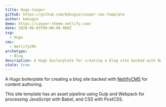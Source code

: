```yaml
---
title: Hugo Casper
github: https://github.com/bdougie/casper-cms-template
author: bdougie
demo: https://casper-theme.netlify.com/
date: 2020-06-03T00:00:00.000Z
ssg:
  - Hugo
cms:
  - NetlifyCMS
archetype:
  - Blog
description: A Hugo boilerplate for creating a blog site backed with NetlifyCMS.
stale: true
---
```


A Hugo boilerplate for creating a blog site backed with [NetlifyCMS](https://www.netlifycms.org) for content authoring.

This site template has an asset pipeline using Gulp and Webpack for processing JavaScript with Babel, and CSS with PostCSS.